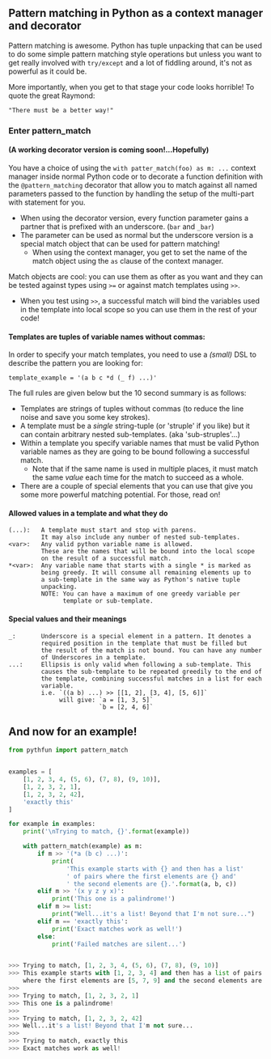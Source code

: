 ## Pattern matching in Python as a context manager and decorator

Pattern matching is awesome. Python has tuple unpacking that can be used to
do some simple pattern matching style operations but unless you want to get
really involved with `try/except` and a lot of fiddling around, it's not
as powerful as it could be.

More importantly, when you get to that stage your code looks horrible!
To quote the great Raymond:

    "There must be a better way!"


### Enter pattern_match
#### (A working decorator version is coming soon!...Hopefully)
You have a choice of using the `with patter_match(foo) as m: ...` context manager
inside normal Python code or to decorate a function definition with the
`@pattern_matching` decorator that allow you to match against all named parameters
passed to the function by handling the setup of the multi-part with statement for you.
- When using the decorator version, every function parameter gains a partner that is
  prefixed with an underscore. (`bar` and `_bar`)
- The parameter can be used as normal but the underscore version is a special match
  object that can be used for pattern matching!
  - When using the context manager, you get to set the name of the match object using
  the `as` clause of the context manager.

Match objects are cool: you can use them as ofter as you want and they can be tested
against types using `>=` or against match templates using `>>`.
- When you test using `>>`, a successful match will bind the variables used in the
  template into local scope so you can use them in the rest of your code!


#### Templates are tuples of variable names without commas:
In order to specify your match templates, you need to use a *(small)* DSL to describe
the pattern you are looking for:

`template_example = '(a b c *d (_ f) ...)'`

The full rules are given below but the 10 second summary is as follows:
- Templates are strings of tuples without commas (to reduce the line noise and save you
  some key strokes).
- A template must be a *single* string-tuple (or 'struple' if you like) but it can contain
  arbitrary nested sub-templates. (aka 'sub-struples'...)
- Within a template you specify variable names that must be valid Python variable names as
  they are going to be bound following a successful match.
  - Note that if the same name is used in multiple places, it must match the same *value*
    each time for the match to succeed as a whole.
- There are a couple of special elements that you can use that give you some more powerful
  matching potential. For those, read on!


#### Allowed values in a template and what they do
    (...):   A template must start and stop with parens.
             It may also include any number of nested sub-templates.
    <var>:   Any valid python variable name is allowed.
             These are the names that will be bound into the local scope
             on the result of a successful match.
    *<var>:  Any variable name that starts with a single * is marked as
             being greedy. It will consume all remaining elements up to
             a sub-template in the same way as Python's native tuple
             unpacking.
             NOTE: You can have a maximum of one greedy variable per
                   template or sub-template.

#### Special values and their meanings
    _:       Underscore is a special element in a pattern. It denotes a
             required position in the template that must be filled but
             the result of the match is not bound. You can have any number
             of Underscores in a template.
    ...:     Ellipsis is only valid when following a sub-template. This
             causes the sub-template to be repeated greedily to the end of
             the template, combining successful matches in a list for each
             variable.
             i.e. `((a b) ...) >> [[1, 2], [3, 4], [5, 6]]`
                  will give: `a = [1, 3, 5]`
                             `b = [2, 4, 6]`


## And now for an example!
```python
from pythfun import pattern_match


examples = [
    [1, 2, 3, 4, (5, 6), (7, 8), (9, 10)],
    [1, 2, 3, 2, 1],
    [1, 2, 3, 2, 42],
    'exactly this'
]

for example in examples:
    print('\nTrying to match, {}'.format(example))

    with pattern_match(example) as m:
        if m >> '(*a (b c) ...)':
            print(
                'This example starts with {} and then has a list'
                ' of pairs where the first elements are {} and'
                ' the second elements are {}.'.format(a, b, c))
        elif m >> '(x y z y x)':
            print('This one is a palindrome!')
        elif m >= list:
            print("Well...it's a list! Beyond that I'm not sure...")
        elif m == 'exactly this':
            print('Exact matches work as well!')
        else:
            print('Failed matches are silent...')


>>> Trying to match, [1, 2, 3, 4, (5, 6), (7, 8), (9, 10)]
>>> This example starts with [1, 2, 3, 4] and then has a list of pairs
    where the first elements are [5, 7, 9] and the second elements are [6, 8, 10].
>>> 
>>> Trying to match, [1, 2, 3, 2, 1]
>>> This one is a palindrome!
>>> 
>>> Trying to match, [1, 2, 3, 2, 42]
>>> Well...it's a list! Beyond that I'm not sure...
>>> 
>>> Trying to match, exactly this
>>> Exact matches work as well!
```

